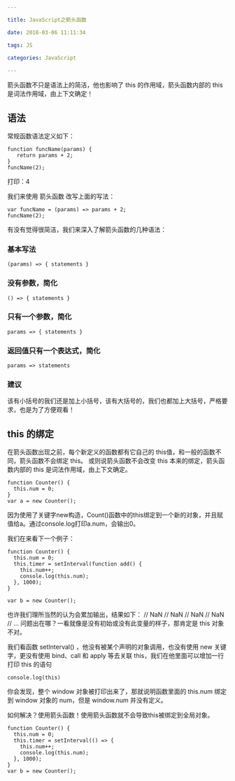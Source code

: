 ```yaml
---

title: JavaScript之箭头函数

date: 2018-03-06 11:11:34

tags: JS

categories: JavaScript
 
---
```


箭头函数不只是语法上的简洁，他也影响了 this 的作用域，箭头函数内部的 this 是词法作用域，由上下文确定！

## 语法

常规函数语法定义如下：

```
function funcName(params) {
   return params + 2;
}
funcName(2);
```

打印：4

我们来使用 箭头函数 改写上面的写法：

```
var funcName = (params) => params + 2;
funcName(2);
```

有没有觉得很简洁，我们来深入了解箭头函数的几种语法：

### 基本写法

```
(params) => { statements }
```

### 没有参数，简化

```
() => { statements }
```

### 只有一个参数，简化

```
params => { statements }
```

### 返回值只有一个表达式，简化

```
params => statements 
```

### 建议

该有小括号的我们还是加上小括号，该有大括号的，我们也都加上大括号，严格要求，也是为了方便观看！


## this 的绑定

在箭头函数出现之前，每个新定义的函数都有它自己的 this值，和一般的函数不同，箭头函数不会绑定 this。 或则说箭头函数不会改变 this 本来的绑定，箭头函数内部的 this 是词法作用域，由上下文确定。

```
function Counter() {
  this.num = 0;
}
var a = new Counter();

```

因为使用了关键字new构造，Count()函数中的this绑定到一个新的对象，并且赋值给a。通过console.log打印a.num，会输出0。

我们在来看下一个例子：

```
function Counter() {
  this.num = 0;
  this.timer = setInterval(function add() {
    this.num++;
    console.log(this.num);
  }, 1000);
}

var b = new Counter();
```
也许我们理所当然的认为会累加输出，结果如下：
// NaN
// NaN
// NaN
// NaN
// ...
问题出在哪？一看就像是没有初始或没有此变量的样子，那肯定是 this 对象不对。

我们看函数 setInterval() ，他没有被某个声明的对象调用，也没有使用 new 关键字，更没有使用 bind、call 和 apply 等去关联 this，我们在他里面可以增加一行打印 this 的语句 

```
console.log(this)
```

你会发现，整个 window 对象被打印出来了，那就说明函数里面的 this.num 绑定到 window 对象的 num，但是 window.num 并没有定义。

如何解决？使用箭头函数！使用箭头函数就不会导致this被绑定到全局对象。

```
function Counter() {
  this.num = 0;
  this.timer = setInterval(() => {
    this.num++;
    console.log(this.num);
  }, 1000);
}
var b = new Counter();
```

